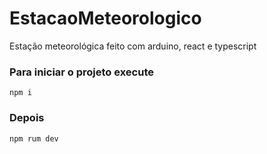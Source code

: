 # EstacaoMeteorologico
Estação meteorológica feito com arduino, react e typescript

### Para iniciar o projeto execute
```
npm i
``` 
### Depois

```
npm rum dev
```



